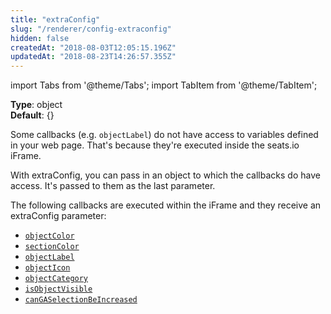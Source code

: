 ```yaml
---
title: "extraConfig"
slug: "/renderer/config-extraconfig"
hidden: false
createdAt: "2018-08-03T12:05:15.196Z"
updatedAt: "2018-08-23T14:26:57.355Z"
---
```


import Tabs from '@theme/Tabs';
import TabItem from '@theme/TabItem';

**Type**: object  
**Default**: {}  

Some callbacks (e.g. `objectLabel`) do not have access to variables defined in your web page. That's because they're executed inside the seats.io iFrame.

With extraConfig, you can pass in an object to which the callbacks do have access. It's passed to them as the last parameter.

The following callbacks are executed within the iFrame and they receive an extraConfig parameter:

- [`objectColor`](renderer-config-objectcolor) 
- [`sectionColor`](renderer-config-sectioncolor) 
- [`objectLabel`](renderer-config-objectlabel) 
- [`objectIcon`](renderer-config-objecticon) 
- [`objectCategory`](renderer-config-objectcategory) 
- [`isObjectVisible`](renderer-config-isobjectvisible) 
- [`canGASelectionBeIncreased`](renderer-config-cangaselectionbeincreased)
